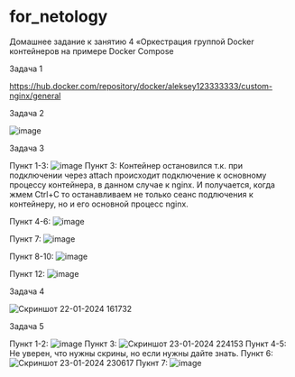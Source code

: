 # for_netology
Домашнее задание к занятию 4 «Оркестрация группой Docker контейнеров на примере Docker Compose

Задача 1

https://hub.docker.com/repository/docker/aleksey123333333/custom-nginx/general


Задача 2

![image](https://github.com/HZTV/for_netology/assets/149588305/89620e4d-03b6-4744-9950-3238d5c3efe4)


Задача 3

Пункт 1-3: ![image](https://github.com/HZTV/for_netology/assets/149588305/0aa19a97-4225-467d-8e50-e6dcd4ba3bbe)
Пункт 3: Контейнер остановился т.к. при подключении через attach происходит подключение к основному процессу контейнера, в данном случае к nginx. 
И получается, когда жмем Ctrl+C то останавливаем не только сеанс подлючения к контейнеру, но и его основной процесс nginx.

Пункт 4-6: ![image](https://github.com/HZTV/for_netology/assets/149588305/cc9f25f6-cbd5-4297-b855-dcc49e6a5a06)

Пункт 7: ![image](https://github.com/HZTV/for_netology/assets/149588305/3deccb92-3b1b-45b2-976a-c5ef234b1fab)

Пункт 8-10: ![image](https://github.com/HZTV/for_netology/assets/149588305/86b96ce2-d015-4b5b-8ba6-27ec4960f535)

Пункт 12: ![image](https://github.com/HZTV/for_netology/assets/149588305/fc7987d5-eb13-4827-92a3-f05b3581fc48)


Задача 4

![Скриншот 22-01-2024 161732](https://github.com/HZTV/for_netology/assets/149588305/a8ccda07-c2f8-48eb-b0ce-6703bc2d4a50)


Задача 5

Пункт 1-2: ![image](https://github.com/HZTV/for_netology/assets/149588305/21f02689-eabf-42a2-90cf-5c1f07b68bcb)
Пункт 3: ![Скриншот 23-01-2024 224153](https://github.com/HZTV/for_netology/assets/149588305/3bb02888-051e-4b0f-bfe6-98fd894c1e62)
Пункт 4-5: Не уверен, что нужны скрины, но если нужны дайте знать.
Пункт 6: ![Скриншот 23-01-2024 230617](https://github.com/HZTV/for_netology/assets/149588305/0a5bfee6-7fe3-4465-94b6-39158bb73d38)
Пукнт 7: ![image](https://github.com/HZTV/for_netology/assets/149588305/fd76de3c-7950-40d6-ae49-4cc1a554355a)
 
